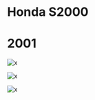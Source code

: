 # Honda S2000

# 2001

![x](OEM-Docs/Honda/2001-s2000-1.png)

![x](OEM-Docs/Honda/2001-s2000-2.png)

![x](OEM-Docs/Honda/2001-s2000-3.png)
